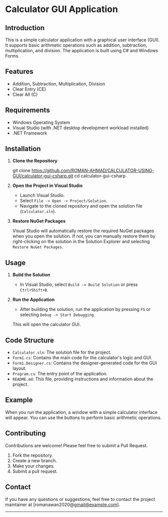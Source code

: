 
# Calculator GUI Application

## Introduction

This is a simple calculator application with a graphical user interface (GUI). It supports basic arithmetic operations such as addition, subtraction, multiplication, and division. The application is built using C# and Windows Forms.

## Features

- Addition, Subtraction, Multiplication, Division
- Clear Entry (CE)
- Clear All (C)

## Requirements

- Windows Operating System
- Visual Studio (with .NET desktop development workload installed)
- .NET Framework

## Installation

1. **Clone the Repository**

   
   git clone https://github.com/ROMAN-AHMAD/CALCULATOR-USING-GUI/calculator-gui-csharp.git
   cd calculator-gui-csharp
  

2. **Open the Project in Visual Studio**

   - Launch Visual Studio.
   - Select `File -> Open -> Project/Solution`.
   - Navigate to the cloned repository and open the solution file (`Calculator.sln`).

3. **Restore NuGet Packages**

   Visual Studio will automatically restore the required NuGet packages when you open the solution. If not, you can manually restore them by right-clicking on the solution in the Solution Explorer and selecting `Restore NuGet Packages`.

## Usage

1. **Build the Solution**

   - In Visual Studio, select `Build -> Build Solution` or press `Ctrl+Shift+B`.

2. **Run the Application**

   - After building the solution, run the application by pressing `F5` or selecting `Debug -> Start Debugging`.

   This will open the calculator GUI.

## Code Structure

- `Calculator.sln`: The solution file for the project.
- `Form1.cs`: Contains the main code for the calculator's logic and GUI.
- `Form1.Designer.cs`: Contains the designer-generated code for the GUI layout.
- `Program.cs`: The entry point of the application.
- `README.md`: This file, providing instructions and information about the project.

## Example

When you run the application, a window with a simple calculator interface will appear. You can use the buttons to perform basic arithmetic operations.

## Contributing

Contributions are welcome! Please feel free to submit a Pull Request.

1. Fork the repository.
2. Create a new branch.
3. Make your changes.
4. Submit a pull request.



## Contact

If you have any questions or suggestions, feel free to contact the project maintainer at [romanawan2020@gmail@example.com].

---
